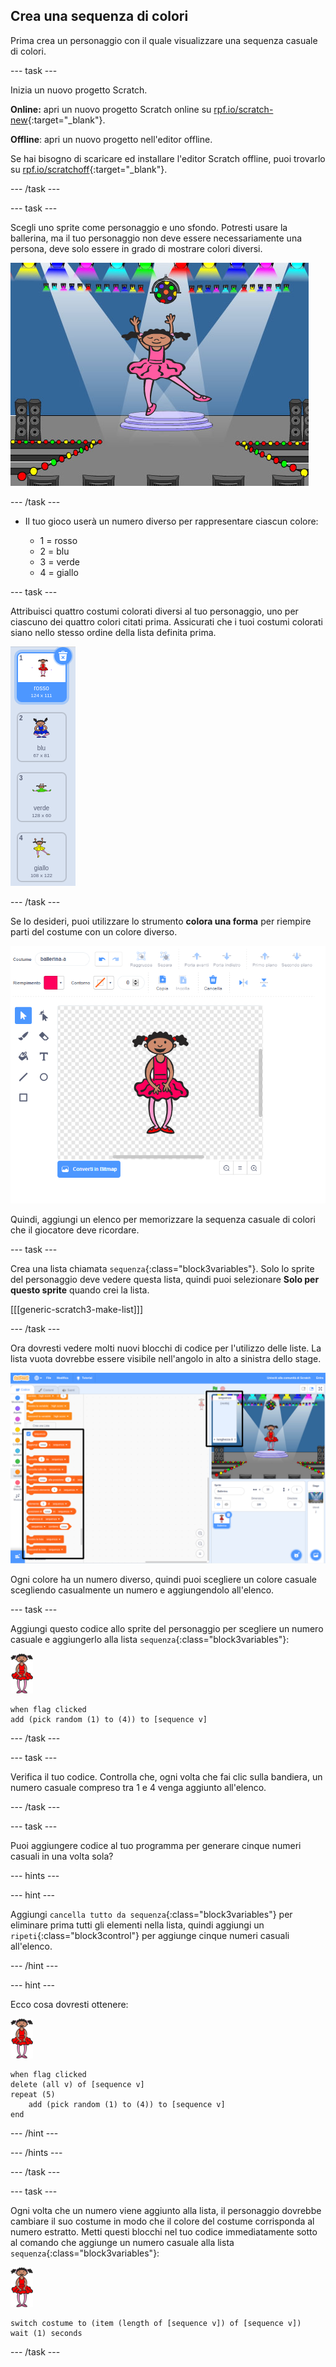 ## Crea una sequenza di colori

Prima crea un personaggio con il quale visualizzare una sequenza casuale di colori.

--- task ---

Inizia un nuovo progetto Scratch.

**Online:** apri un nuovo progetto Scratch online su [rpf.io/scratch-new](https://rpf.io/scratch-new){:target="_blank"}.

**Offline**: apri un nuovo progetto nell'editor offline.

Se hai bisogno di scaricare ed installare l'editor Scratch offline, puoi trovarlo su [rpf.io/scratchoff](https://rpf.io/scratchoff){:target="_blank"}.

--- /task ---

--- task ---

Scegli uno sprite come personaggio e uno sfondo. Potresti usare la ballerina, ma il tuo personaggio non deve essere necessariamente una persona, deve solo essere in grado di mostrare colori diversi.

![screenshot](images/colour-sprite.png)

--- /task ---

+ Il tuo gioco userà un numero diverso per rappresentare ciascun colore:
    
    + 1 = rosso
    + 2 = blu
    + 3 = verde
    + 4 = giallo

--- task ---

Attribuisci quattro costumi colorati diversi al tuo personaggio, uno per ciascuno dei quattro colori citati prima. Assicurati che i tuoi costumi colorati siano nello stesso ordine della lista definita prima.

![schermata](images/colour-costume.png)

--- /task ---

Se lo desideri, puoi utilizzare lo strumento **colora una forma** per riempire parti del costume con un colore diverso.

![colora-una-forma](images/color-a-shape.png)

Quindi, aggiungi un elenco per memorizzare la sequenza casuale di colori che il giocatore deve ricordare.

--- task ---

Crea una lista chiamata `sequenza`{:class="block3variables"}. Solo lo sprite del personaggio deve vedere questa lista, quindi puoi selezionare **Solo per questo sprite** quando crei la lista.

[[[generic-scratch3-make-list]]]

--- /task ---

Ora dovresti vedere molti nuovi blocchi di codice per l'utilizzo delle liste. La lista vuota dovrebbe essere visibile nell'angolo in alto a sinistra dello stage.

![schermata](images/colour-list-blocks-annotated.png)

Ogni colore ha un numero diverso, quindi puoi scegliere un colore casuale scegliendo casualmente un numero e aggiungendolo all'elenco.

--- task ---

Aggiungi questo codice allo sprite del personaggio per scegliere un numero casuale e aggiungerlo alla lista `sequenza`{:class="block3variables"}:

![ballerina](images/ballerina.png)

```blocks3
when flag clicked
add (pick random (1) to (4)) to [sequence v]
```

--- /task ---

--- task ---

Verifica il tuo codice. Controlla che, ogni volta che fai clic sulla bandiera, un numero casuale compreso tra 1 e 4 venga aggiunto all'elenco.

--- /task ---

--- task ---

Puoi aggiungere codice al tuo programma per generare cinque numeri casuali in una volta sola?

--- hints ---

--- hint ---

Aggiungi `cancella tutto da sequenza`{:class="block3variables"} per eliminare prima tutti gli elementi nella lista, quindi aggiungi un `ripeti`{:class="block3control"} per aggiunge cinque numeri casuali all'elenco.

--- /hint ---

--- hint ---

Ecco cosa dovresti ottenere:

![ballerina](images/ballerina.png)

```blocks3
when flag clicked
delete (all v) of [sequence v]
repeat (5)
	add (pick random (1) to (4)) to [sequence v]
end
```

--- /hint ---

--- /hints ---

--- /task ---

--- task ---

Ogni volta che un numero viene aggiunto alla lista, il personaggio dovrebbe cambiare il suo costume in modo che il colore del costume corrisponda al numero estratto. Metti questi blocchi nel tuo codice immediatamente sotto al comando che aggiunge un numero casuale alla lista `sequenza`{:class="block3variables"}:

![ballerina](images/ballerina.png)

```blocks3
switch costume to (item (length of [sequence v]) of [sequence v])
wait (1) seconds
```

--- /task ---